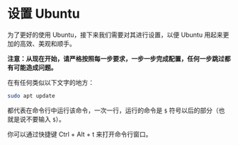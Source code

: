 # 设置 Ubuntu

为了更好的使用 Ubuntu，接下来我们需要对其进行设置，以便 Ubuntu 用起来更加的高效、美观和顺手。

**注意：从现在开始，请严格按照每一步要求，一步一步完成配置，任何一步跳过都有可能造成问题。**

在有任何类似以下文字的地方：

```bash
sudo apt update
```

都代表在命令行中运行该命令，一次一行，运行的命令是 `$` 符号以后的部分（也就是说不要输入 `$`）。

你可以通过快捷键 Ctrl + Alt + t 来打开命令行窗口。
